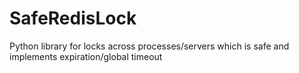 # SafeRedisLock
Python library for locks across processes/servers which is safe and implements expiration/global timeout

